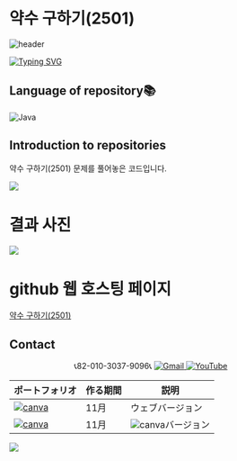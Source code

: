 # 약수 구하기(2501)

![header](https://capsule-render.vercel.app/api?type=egg&color=gradient&height=300&section=header&text=welcome%2&fontSize=50&desc=백준%201152%20약수%20구하기(2501))

[![Typing SVG](https://readme-typing-svg.demolab.com?font=Fira+Code&pause=1000&color=93BDF7&background=203AFF00&random=false&width=435&lines=My+name+is+kimganghyeon)](https://git.io/typing-svg)

## Language of repository📚
![Java](https://img.shields.io/badge/Java-007396?style=flat-square&logo=java&logoColor=white)

## Introduction to repositories 
약수 구하기(2501) 문제를 풀어놓은 코드입니다. 
  
   <a href="https://www.acmicpc.net/problem/2501">
      <img src ="https://github.com/do04200611/Baekjoon/assets/74278578/dc0d45cd-6934-4988-ac58-e1b31927e97e">
  </a>

# 결과 사진 <br>
 <a href="https://github.com/do04200611/Baekjoon/blob/main/%EC%95%BD%EC%88%98%2C%20%EB%B0%B0%EC%88%98%EC%99%80%20%EC%86%8C%EC%88%98/%EC%95%BD%EC%88%98%20%EA%B5%AC%ED%95%98%EA%B8%B0(2501)/Main.java">
   <img src ="https://github.com/do04200611/Baekjoon/assets/74278578/a59423fc-7de0-4b47-87bf-7dc1d118b231">
 </a>


# github 웹 호스팅 페이지
<a href="https://do04200611.github.io/Baekjoon/%EC%95%BD%EC%88%98,%20%EB%B0%B0%EC%88%98%EC%99%80%20%EC%86%8C%EC%88%98/%EC%95%BD%EC%88%98%20%EA%B5%AC%ED%95%98%EA%B8%B0(2501)/index.html">약수 구하기(2501)</a><br>


## Contact 
<p align="center">
  📞82-010-3037-9096📞
  <a href="mailto:a01030379096@gmail.com">
    <img src="https://img.shields.io/badge/-Gmail-red?style=for-the-badge&logo=Gmail" alt="Gmail">
  </a>
  <a href="https://www.youtube.com/channel/UC484ZJMavtoPOI4ey-HFdCA">
   <img src="https://img.shields.io/badge/-YouTube-red?style=for-the-badge&logo=youtube"  alt="YouTube">
 </a> <br>
 
  | ポートフォリオ           |  作る期間     |            説明  |
  |------------------------|---------------|----------------------------------------------|
  |<a href="https://kimganghyeon.my.canva.site/kimganghyeon"><img src="https://img.shields.io/badge/canva-purple?style=for-the-badge&logo=canva" alt="canva"></a>|11月|ウェブバージョン|
  |<a href="https://www.canva.com/design/DAFzY5opUiA/Ge33dSKE16cErBaDJDp-BA/edit"><img src="https://img.shields.io/badge/canva-purple?style=for-the-badge&logo=canva" alt="canva"></a>|11月|<img src="https://img.shields.io/badge/canva-purple?style=for-the-badge&logo=canva" alt="canva">バージョン|
</p>
<img src="https://capsule-render.vercel.app/api?type=egg&color=gradient&height=100&text=Thank%20you%20for%20watching.&section=footer" />

